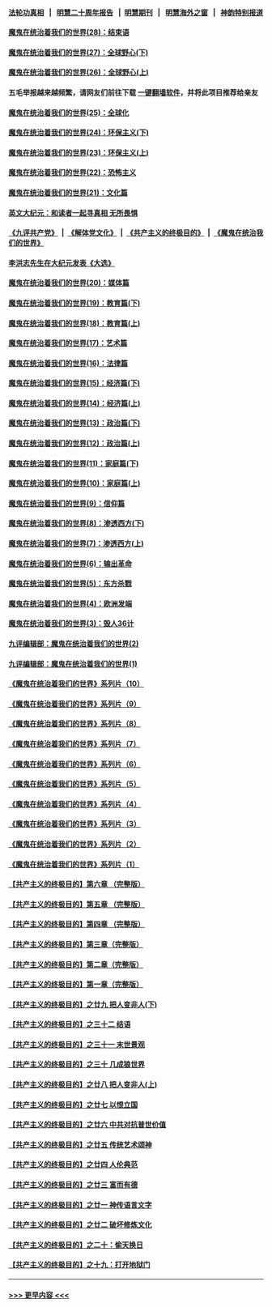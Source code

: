 #### [法轮功真相](https://github.com/gfw-breaker/truth/blob/master/README.md?t=0) &nbsp;&nbsp;|&nbsp;&nbsp; [明慧二十周年报告](https://github.com/gfw-breaker/mh-reports/blob/master/README.md?t=0) &nbsp;&nbsp;|&nbsp;&nbsp;[明慧期刊](https://github.com/gfw-breaker/mh-qikan) &nbsp;&nbsp;|&nbsp;&nbsp; [明慧海外之窗](https://github.com/gfw-breaker/mh-news/blob/master/README.md?t=0) &nbsp;&nbsp;|&nbsp;&nbsp; [神韵特别报道](https://github.com/gfw-breaker/mh-news/blob/master/shenyun.md?t=0)
#### [魔鬼在统治着我们的世界(28)：结束语](../pages/nsc422/n10936246.md?t=07032201) 
#### [魔鬼在统治着我们的世界(27)：全球野心(下)](../pages/nsc422/n10928319.md?t=07032201) 
#### [魔鬼在统治着我们的世界(26)：全球野心(上)](../pages/nsc422/n10900318.md?t=07032201) 
#### 五毛举报越来越频繁，请网友们前往下载 [一键翻墙软件](https://github.com/gfw-breaker/ssr-accounts)，并将此项目推荐给亲友
#### [魔鬼在统治着我们的世界(25)：全球化](../pages/nsc422/n10788205.md?t=07032201) 
#### [魔鬼在统治着我们的世界(24)：环保主义(下)](../pages/nsc422/n10695307.md?t=07032201) 
#### [魔鬼在统治着我们的世界(23)：环保主义(上)](../pages/nsc422/n10688613.md?t=07032201) 
#### [魔鬼在统治着我们的世界(22)：恐怖主义](../pages/nsc422/n10614727.md?t=07032201) 
#### [魔鬼在统治着我们的世界(21)：文化篇](../pages/nsc422/n10597706.md?t=07032201) 
#### [英文大纪元：和读者一起寻真相 无所畏惧](../pages/nsc422/n12542027.md?t=07032201) 
#### [《九评共产党》](https://github.com/begood0513/9ping.md/blob/master/README.md) &nbsp;|&nbsp; [《解体党文化》](../../../../jtdwh.md/blob/master/README.md)  &nbsp;|&nbsp; [《共产主义的终极目的》](../../../../gczydzjmd.md/blob/master/README.md) &nbsp;|&nbsp; [《魔鬼在统治我们的世界》](../../../../mgztzwmdsj.md/blob/master/README.md) 
#### [李洪志先生在大纪元发表《大选》](../pages/nsc422/n12534746.md?t=07032201) 
#### [魔鬼在统治着我们的世界(20)：媒体篇](../pages/nsc422/n10586579.md?t=07032201) 
#### [魔鬼在统治着我们的世界(19)：教育篇(下)](../pages/nsc422/n10564808.md?t=07032201) 
#### [魔鬼在统治着我们的世界(18)：教育篇(上)](../pages/nsc422/n10526970.md?t=07032201) 
#### [魔鬼在统治着我们的世界(17)：艺术篇](../pages/nsc422/n10499093.md?t=07032201) 
#### [魔鬼在统治着我们的世界(16)：法律篇](../pages/nsc422/n10485969.md?t=07032201) 
#### [魔鬼在统治着我们的世界(15)：经济篇(下)](../pages/nsc422/n10469975.md?t=07032201) 
#### [魔鬼在统治着我们的世界(14)：经济篇(上)](../pages/nsc422/n10457370.md?t=07032201) 
#### [魔鬼在统治着我们的世界(13)：政治篇(下)](../pages/nsc422/n10448270.md?t=07032201) 
#### [魔鬼在统治着我们的世界(12)：政治篇(上)](../pages/nsc422/n10444576.md?t=07032201) 
#### [魔鬼在统治着我们的世界(11)：家庭篇(下)](../pages/nsc422/n10440961.md?t=07032201) 
#### [魔鬼在统治着我们的世界(10)：家庭篇(上)](../pages/nsc422/n10435448.md?t=07032201) 
#### [魔鬼在统治着我们的世界(9)：信仰篇](../pages/nsc422/n10432159.md?t=07032201) 
#### [魔鬼在统治着我们的世界(8)：渗透西方(下)](../pages/nsc422/n10429603.md?t=07032201) 
#### [魔鬼在统治着我们的世界(7)：渗透西方(上)](../pages/nsc422/n10426013.md?t=07032201) 
#### [魔鬼在统治着我们的世界(6)：输出革命](../pages/nsc422/n10421536.md?t=07032201) 
#### [魔鬼在统治着我们的世界(5)：东方杀戮](../pages/nsc422/n10417707.md?t=07032201) 
#### [魔鬼在统治着我们的世界(4)：欧洲发端](../pages/nsc422/n10414890.md?t=07032201) 
#### [魔鬼在统治着我们的世界(3)：毁人36计](../pages/nsc422/n10411583.md?t=07032201) 
#### [九评编辑部：魔鬼在统治着我们的世界(2)](../pages/nsc422/n10410036.md?t=07032201) 
#### [九评编辑部：魔鬼在统治着我们的世界(1)](../pages/nsc422/n10406825.md?t=07032201) 
#### [《魔鬼在统治着我们的世界》系列片（10）](../pages/nsc422/n12292670.md?t=07032201) 
#### [《魔鬼在统治着我们的世界》系列片（9）](../pages/nsc422/n12290859.md?t=07032201) 
#### [《魔鬼在统治着我们的世界》系列片（8）](../pages/nsc422/n12287445.md?t=07032201) 
#### [《魔鬼在统治着我们的世界》系列片（7）](../pages/nsc422/n12283425.md?t=07032201) 
#### [《魔鬼在统治着我们的世界》系列片（6）](../pages/nsc422/n12282314.md?t=07032201) 
#### [《魔鬼在统治着我们的世界》系列片（5）](../pages/nsc422/n12281419.md?t=07032201) 
#### [《魔鬼在统治着我们的世界》系列片（4）](../pages/nsc422/n12274024.md?t=07032201) 
#### [《魔鬼在统治着我们的世界》系列片（3）](../pages/nsc422/n12271322.md?t=07032201) 
#### [《魔鬼在统治着我们的世界》系列片（2）](../pages/nsc422/n12269049.md?t=07032201) 
#### [《魔鬼在统治着我们的世界》系列片（1）](../pages/nsc422/n12267575.md?t=07032201) 
#### [【共产主义的终极目的】第六章 （完整版）](../pages/nsc422/n11428913.md?t=07032201) 
#### [【共产主义的终极目的】第五章 （完整版）](../pages/nsc422/n11428912.md?t=07032201) 
#### [【共产主义的终极目的】第四章 （完整版）](../pages/nsc422/n11428907.md?t=07032201) 
#### [【共产主义的终极目的】第三章（完整版）](../pages/nsc422/n11428848.md?t=07032201) 
#### [【共产主义的终极目的】第二章（完整版）](../pages/nsc422/n11428831.md?t=07032201) 
#### [【共产主义的终极目的】第一章（完整版）](../pages/nsc422/n11417651.md?t=07032201) 
#### [【共产主义的终极目的】之廿九 把人变非人(下)](../pages/nsc422/n11344140.md?t=07032201) 
#### [【共产主义的终极目的】之三十二 结语](../pages/nsc422/n11360535.md?t=07032201) 
#### [【共产主义的终极目的】之三十一 末世景观](../pages/nsc422/n11351129.md?t=07032201) 
#### [【共产主义的终极目的】之三十 几成狼世界](../pages/nsc422/n11348280.md?t=07032201) 
#### [【共产主义的终极目的】之廿八 把人变非人(上)](../pages/nsc422/n11340492.md?t=07032201) 
#### [【共产主义的终极目的】之廿七 以恨立国](../pages/nsc422/n11336944.md?t=07032201) 
#### [【共产主义的终极目的】之廿六 中共对抗普世价值](../pages/nsc422/n11324785.md?t=07032201) 
#### [【共产主义的终极目的】之廿五 传统艺术颂神](../pages/nsc422/n11296396.md?t=07032201) 
#### [【共产主义的终极目的】之廿四 人伦典范](../pages/nsc422/n11296397.md?t=07032201) 
#### [【共产主义的终极目的】之廿三 富而有德](../pages/nsc422/n11283598.md?t=07032201) 
#### [【共产主义的终极目的】之廿一 神传语言文字](../pages/nsc422/n11263265.md?t=07032201) 
#### [【共产主义的终极目的】之廿二 破坏修炼文化](../pages/nsc422/n11245728.md?t=07032201) 
#### [【共产主义的终极目的】之二十：偷天换日](../pages/nsc422/n11238846.md?t=07032201) 
#### [【共产主义的终极目的】之十九：打开地狱门](../pages/nsc422/n11206376.md?t=07032201) 

----
#### [ >>> 更早内容 <<< ](../indexes/nsc422-earlier.md)
